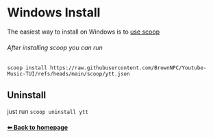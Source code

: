 # Windows Install

The easiest way to install on Windows is to [use scoop](https://scoop.sh)

###### After installing scoop you can run

```scoop install https://raw.githubusercontent.com/BrownNPC/Youtube-Music-TUI/refs/heads/main/scoop/ytt.json```

## Uninstall
just run ```scoop uninstall ytt```

#### [⬅ Back to homepage](https://github.com/BrownNPC/Youtube-Music-TUI/?tab=readme-ov-file#features-)